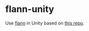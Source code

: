 # flann-unity

Use [flann](https://github.com/flann-lib/flann/tree/master) in Unity based on [this repo](https://github.com/wandermyz/FlannUnityWrapper).
